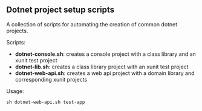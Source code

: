## Dotnet project setup scripts

A collection of scripts for automating the creation of common dotnet projects.

Scripts:
- **dotnet-console.sh**: creates a console project with a class library and an xunit test project
- **dotnet-lib.sh**: creates a class library project with an xunit test project
- **dotnet-web-api.sh**: creates a web api project with a domain library and corresponding xunit projects


Usage:

`sh dotnet-web-api.sh test-app`
